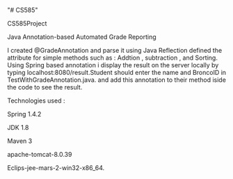 "# CS585" 

CS585Project

Java Annotation-based Automated Grade Reporting

I created @GradeAnnotation and parse it using Java Reflection defined the attribute for simple methods such as : 
Addtion , subtraction , and Sorting. Using Spring based annotation i display the result on the server locally by 
typing localhost:8080/result.Student should enter the name and BroncoID in TestWithGradeAnnotation.java. 
and add this annotation to their method iside the code to see the result. 

Technologies used :

Spring 1.4.2

JDK 1.8

Maven 3

apache-tomcat-8.0.39

Eclips-jee-mars-2-win32-x86_64.


